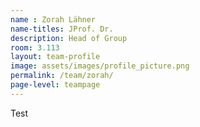 ```yaml
---
name : Zorah Lähner
name-titles: JProf. Dr.
description: Head of Group
room: 3.113
layout: team-profile
image: assets/images/profile_picture.png
permalink: /team/zorah/
page-level: teampage
---
```

 
Test
